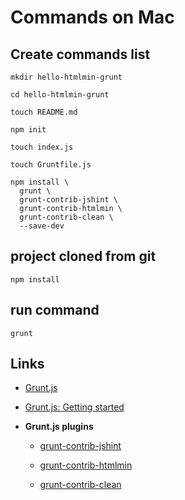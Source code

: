 # Commands on Mac

## Create commands list

```
mkdir hello-htmlmin-grunt

cd hello-htmlmin-grunt

touch README.md

npm init

touch index.js 

touch Gruntfile.js

npm install \
  grunt \
  grunt-contrib-jshint \
  grunt-contrib-htmlmin \
  grunt-contrib-clean \
  --save-dev
```

## project cloned from git

```
npm install
```

## run command

```
grunt
```

## Links

* [Grunt.js](http://gruntjs.com/configuring-tasks)

* [Grunt.js: Getting started](http://gruntjs.com/getting-started)

* **Grunt.js plugins**

  * [grunt-contrib-jshint](https://github.com/gruntjs/grunt-contrib-jshint)

  * [grunt-contrib-htmlmin](https://github.com/gruntjs/grunt-contrib-htmlmin)

  * [grunt-contrib-clean](https://github.com/gruntjs/grunt-contrib-clean)

